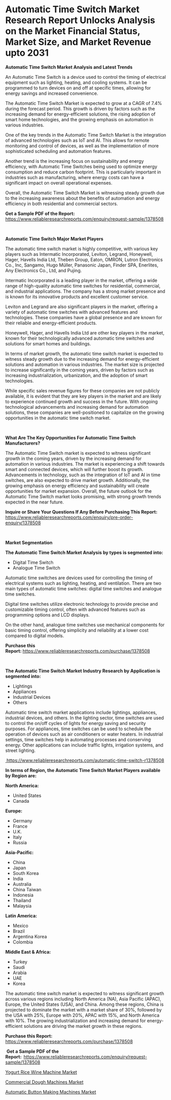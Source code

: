 <p><h1>Automatic Time Switch Market Research Report Unlocks Analysis on the Market Financial Status, Market Size, and Market Revenue upto 2031</h1></p><p><strong>Automatic Time Switch Market Analysis and Latest Trends</strong></p>
<p><p>An Automatic Time Switch is a device used to control the timing of electrical equipment such as lighting, heating, and cooling systems. It can be programmed to turn devices on and off at specific times, allowing for energy savings and increased convenience.</p><p>The Automatic Time Switch Market is expected to grow at a CAGR of 7.4% during the forecast period. This growth is driven by factors such as the increasing demand for energy-efficient solutions, the rising adoption of smart home technologies, and the growing emphasis on automation in various industries.</p><p>One of the key trends in the Automatic Time Switch Market is the integration of advanced technologies such as IoT and AI. This allows for remote monitoring and control of devices, as well as the implementation of more sophisticated scheduling and automation features.</p><p>Another trend is the increasing focus on sustainability and energy efficiency, with Automatic Time Switches being used to optimize energy consumption and reduce carbon footprint. This is particularly important in industries such as manufacturing, where energy costs can have a significant impact on overall operational expenses.</p><p>Overall, the Automatic Time Switch Market is witnessing steady growth due to the increasing awareness about the benefits of automation and energy efficiency in both residential and commercial sectors.</p></p>
<p><strong>Get a Sample PDF of the Report:&nbsp;</strong> <a href="https://www.reliableresearchreports.com/enquiry/request-sample/1378508">https://www.reliableresearchreports.com/enquiry/request-sample/1378508</a></p>
<p>&nbsp;</p>
<p><strong>Automatic Time Switch Major Market Players</strong></p>
<p><p>The automatic time switch market is highly competitive, with various key players such as Intermatic Incorporated, Leviton, Legrand, Honeywell, Hager, Havells India Ltd, Theben Group, Eaton, OMRON, Lutron Electronics Co., Inc, Sangamo, Hugo Müller, Panasonic Japan, Finder SPA, Enerlites, Any Electronics Co., Ltd, and Pujing. </p><p>Intermatic Incorporated is a leading player in the market, offering a wide range of high-quality automatic time switches for residential, commercial, and industrial applications. The company has a strong market presence and is known for its innovative products and excellent customer service.</p><p>Leviton and Legrand are also significant players in the market, offering a variety of automatic time switches with advanced features and technologies. These companies have a global presence and are known for their reliable and energy-efficient products.</p><p>Honeywell, Hager, and Havells India Ltd are other key players in the market, known for their technologically advanced automatic time switches and solutions for smart homes and buildings.</p><p>In terms of market growth, the automatic time switch market is expected to witness steady growth due to the increasing demand for energy-efficient solutions and automation in various industries. The market size is projected to increase significantly in the coming years, driven by factors such as increasing industrialization, urbanization, and the adoption of smart technologies.</p><p>While specific sales revenue figures for these companies are not publicly available, it is evident that they are key players in the market and are likely to experience continued growth and success in the future. With ongoing technological advancements and increasing demand for automation solutions, these companies are well-positioned to capitalize on the growing opportunities in the automatic time switch market.</p></p>
<p>&nbsp;</p>
<p><strong>What Are The Key Opportunities For Automatic Time Switch Manufacturers?</strong></p>
<p><p>The Automatic Time Switch market is expected to witness significant growth in the coming years, driven by the increasing demand for automation in various industries. The market is experiencing a shift towards smart and connected devices, which will further boost its growth. Advancements in technology, such as the integration of IoT and AI in time switches, are also expected to drive market growth. Additionally, the growing emphasis on energy efficiency and sustainability will create opportunities for market expansion. Overall, the future outlook for the Automatic Time Switch market looks promising, with strong growth trends expected in the near future.</p></p>
<p><strong>Inquire or Share Your Questions If Any Before Purchasing This Report:</strong> <a href="https://www.reliableresearchreports.com/enquiry/pre-order-enquiry/1378508">https://www.reliableresearchreports.com/enquiry/pre-order-enquiry/1378508</a></p>
<p>&nbsp;</p>
<p><strong>Market Segmentation</strong></p>
<p><strong>The Automatic Time Switch Market Analysis by types is segmented into:</strong></p>
<p><ul><li>Digital Time Switch</li><li>Analogue Time Switch</li></ul></p>
<p><p>Automatic time switches are devices used for controlling the timing of electrical systems such as lighting, heating, and ventilation. There are two main types of automatic time switches: digital time switches and analogue time switches. </p><p>Digital time switches utilize electronic technology to provide precise and customizable timing control, often with advanced features such as programming options and LCD displays. </p><p>On the other hand, analogue time switches use mechanical components for basic timing control, offering simplicity and reliability at a lower cost compared to digital models.</p></p>
<p><strong>Purchase this Report:&nbsp;</strong><a href="https://www.reliableresearchreports.com/purchase/1378508">https://www.reliableresearchreports.com/purchase/1378508</a></p>
<p>&nbsp;</p>
<p><strong>The Automatic Time Switch Market Industry Research by Application is segmented into:</strong></p>
<p><ul><li>Lightings</li><li>Appliances</li><li>Industrial Devices</li><li>Others</li></ul></p>
<p><p>Automatic time switch market applications include lightings, appliances, industrial devices, and others. In the lighting sector, time switches are used to control the on/off cycles of lights for energy saving and security purposes. For appliances, time switches can be used to schedule the operation of devices such as air conditioners or water heaters. In industrial settings, time switches help in automating processes and conserving energy. Other applications can include traffic lights, irrigation systems, and street lighting.</p></p>
<p><a href="https://www.reliableresearchreports.com/automatic-time-switch-r1378508">&nbsp;https://www.reliableresearchreports.com/automatic-time-switch-r1378508</a></p>
<p><strong>In terms of Region, the Automatic Time Switch Market Players available by Region are:</strong></p>
<p>
    <p> <strong> North America: </strong>
        <ul>
            <li>United States</li>
            <li>Canada</li>
        </ul>
        </p> 
    <p> <strong> Europe: </strong>
        <ul>
            <li>Germany</li>
            <li>France</li>
            <li>U.K.</li>
            <li>Italy</li>
            <li>Russia</li>
        </ul>
        </p> 
    <p> <strong> Asia-Pacific: </strong>
        <ul>
            <li>China</li>
            <li>Japan</li>
            <li>South Korea</li>
            <li>India</li>
            <li>Australia</li>
            <li>China Taiwan</li>
            <li>Indonesia</li>
            <li>Thailand</li>
            <li>Malaysia</li>
        </ul>
        </p> 
    <p> <strong> Latin America: </strong>
        <ul>
            <li>Mexico</li>
            <li>Brazil</li>
            <li>Argentina Korea</li>
            <li>Colombia</li>
        </ul>
        </p> 
    <p> <strong> Middle East & Africa: </strong>
        <ul>
            <li>Turkey</li>
            <li>Saudi</li>
            <li>Arabia</li>
            <li>UAE</li>
            <li>Korea</li>
        </ul>
    </p>
    </p>
<p><p>The automatic time switch market is expected to witness significant growth across various regions including North America (NA), Asia Pacific (APAC), Europe, the United States (USA), and China. Among these regions, China is projected to dominate the market with a market share of 30%, followed by the USA with 25%, Europe with 20%, APAC with 15%, and North America with 10%. The growing industrialization and increasing demand for energy-efficient solutions are driving the market growth in these regions.</p></p>
<p><strong>Purchase this Report: </strong><a href="https://www.reliableresearchreports.com/purchase/1378508">https://www.reliableresearchreports.com/purchase/1378508</a></p>
<p>&nbsp;<strong>Get a Sample PDF of the Report:&nbsp;&nbsp;</strong><a href="https://www.reliableresearchreports.com/enquiry/request-sample/1378508">https://www.reliableresearchreports.com/enquiry/request-sample/1378508</a></p>
<p><strong></strong></p>
<p><p><a href="https://www.linkedin.com/pulse/decoding-yogurt-rice-wine-machine-market-deep-dive-latest-gurle?trackingId=bxw0rPbNsN8epi%2Bb%2BY%2B2sA%3D%3D">Yogurt Rice Wine Machine Market</a></p><p><a href="https://www.linkedin.com/pulse/commercial-dough-machines-market-size-focuses-dynamics-mxbse?trackingId=ymSxN4t%2FL2FcJZ63trJzGg%3D%3D">Commercial Dough Machines Market</a></p><p><a href="https://www.linkedin.com/pulse/automatic-button-making-machines-market-research-report-gpabe?trackingId=LTiFRArw4pb2WlP7Y8soLA%3D%3D">Automatic Button Making Machines Market</a></p></p>